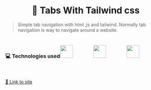 ﻿# <h1 style="display:flex; justify-content:center;">📑 Tabs With Tailwind css</h1>
><p>Simple tab navigation with <stronger>html ,js and tailwind</stronger>. Normally tab navigation is way to navigate around a website.</p>

#

<div style="display:flex; ">
<h3 style="font-size:1.3.rem;">💻 Technologies used</h3>
<img src="https://cdn.jsdelivr.net/gh/devicons/devicon/icons/html5/html5-original.svg" width="40px"/>
<img src="https://cdn.jsdelivr.net/gh/devicons/devicon/icons/javascript/javascript-plain.svg"  style="margin: 0 4rem; width:40px"/>  
<img src="https://cdn.jsdelivr.net/gh/devicons/devicon/icons/tailwindcss/tailwindcss-plain.svg"  width="40px"/>
          
</div>

#
<a href="https://tabs-tailwind.netlify.app/">📲 Link to site</a>
